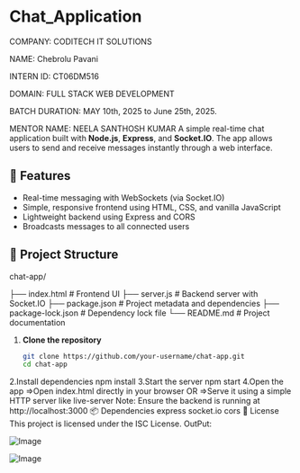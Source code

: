 # Chat_Application
COMPANY: CODITECH IT SOLUTIONS

NAME: Chebrolu Pavani

INTERN ID: CT06DM516

DOMAIN: FULL STACK WEB DEVELOPMENT

BATCH DURATION: MAY 10th, 2025 to June 25th, 2025.

MENTOR NAME: NEELA SANTHOSH KUMAR
A simple real-time chat application built with **Node.js**, **Express**, and **Socket.IO**. The app allows users to send and receive messages instantly through a web interface.
## 🚀 Features

- Real-time messaging with WebSockets (via Socket.IO)
- Simple, responsive frontend using HTML, CSS, and vanilla JavaScript
- Lightweight backend using Express and CORS
- Broadcasts messages to all connected users

## 📁 Project Structure

chat-app/


├── index.html # Frontend UI
├── server.js # Backend server with Socket.IO
├── package.json # Project metadata and dependencies
├── package-lock.json # Dependency lock file
└── README.md # Project documentation


1. **Clone the repository**
   ```bash
   git clone https://github.com/your-username/chat-app.git
   cd chat-app
2.Install dependencies
  npm install
3.Start the server
  npm start
4.Open the app
=>Open index.html directly in your browser OR
=>Serve it using a simple HTTP server like live-server
Note: Ensure the backend is running at http://localhost:3000
📦 Dependencies
express
socket.io
cors
📝 License
This project is licensed under the ISC License.
OutPut:

![Image](https://github.com/user-attachments/assets/0321169a-800f-4d78-86e9-17c03d16db7d)

![Image](https://github.com/user-attachments/assets/fce7a1ed-b5b9-4a27-a890-a5cafd486b3c)

